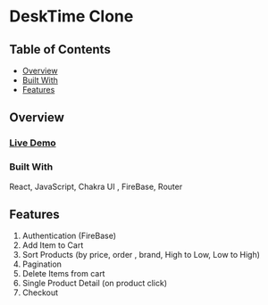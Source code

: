 # DeskTime Clone

## Table of Contents 

- [Overview](#overview)
- [Built With](#built-with)
- [Features](#features)

## Overview

<!-- TODO: Add a screenshot of the live project.
    1. Link to a 'live demo.'
    2. Describe your overall experience in a couple of sentences.
    3. List a few specific technical things that you learned or improved on.
    4. Share any other tips or guidance for others attempting this or something similar.
 -->
 ### [Live Demo](https://cultured-bed-2030.netlify.app/)
 <!-- ![Screenshot 2022-09-19 204323](https://user-images.githubusercontent.com/71816639/192357872-9da3627d-cc19-47a3-b044-a7c9ff6249f1.png)

![image](https://user-images.githubusercontent.com/71816639/192359662-dbe12a91-891b-4174-85cd-7b6df5abb7c8.png)
 -->

### Built With

<!-- TODO: List any MAJOR libraries/frameworks (e.g. React, Tailwind) with links to their homepages. -->
React, JavaScript, Chakra UI , FireBase, Router

## Features

<!-- TODO: List what specific 'user problems' that this application solves. -->
1. Authentication (FireBase)<br>
2. Add Item to Cart <br>
3. Sort Products (by price, order , brand, High to Low, Low to High) <br>
4. Pagination <br>
5. Delete Items from cart <br>
6. Single Product Detail (on product click)<br>
7. Checkout <br>

<!--
## Contact
 TODO: Include icons and links to your RELEVANT, PROFESSIONAL 'DEV-ORIENTED' social media. LinkedIn and dev.to are minimum. -->
<!-- 
## Acknowledgements
TODO: List any blog posts, tutorials or plugins that you may have used to complete the project. Only list those that had a significant impact. Obviously, we all 'Google' stuff while working on our things, but maybe something in particular stood out as a 'major contributor' to your skill set for this project. -->
